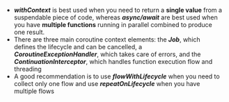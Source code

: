 - ***withContext*** is best used when you need to return a **single value** from a suspendable piece of code, whereas ***async/await*** are best used when you have **multiple functions** running in parallel combined to produce one result.  
- There are three main coroutine context elements: the ***Job***, which defines the lifecycle and can be cancelled, a ***CoroutineExceptionHandler***, which takes care 
of errors, and the ***ContinuationInterceptor***, which handles function execution flow and threading  
- A good recommendation is to use ***flowWithLifecycle*** when you need to collect only one flow and use ***repeatOnLifecycle*** when you have multiple flows
